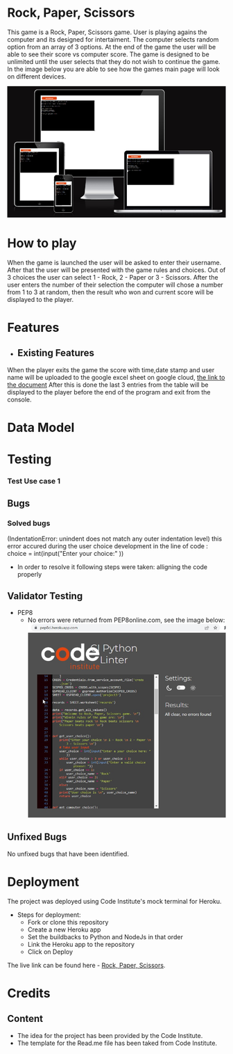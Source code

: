 # Rock, Paper, Scissors

This game is a Rock, Paper, Scissors game. User is playing agains the computer and its designed for intertaiment. The computer selects random option from an array of 3 options. 
At the end of the game the user will be able to see their score vs computer score. The game is designed to be unlimited until the user selects that they do not wish to continue the game.
In the image below you are able to see how the games main page will look on different devices. 

![Responsive](/images/Responsive.jpg)

# How to play

When the game is launched the user will be asked to enter their username. After that the user will be presented with the game rules and choices. Out of 3 choices the user can select 1 - Rock, 2 - Paper or 3 - Scissors. After the user enters the number of their selection the computer will chose a number from 1 to 3 at random, then the result who won and current score will be displayed to the player. 

# Features

- ## Existing Features
When the player exits the game the score with time,date stamp and user name will be uploaded to the google excel sheet on google cloud, [the link to the document](https://docs.google.com/spreadsheets/d/1F5zwRo01onh-AabcT0iuz1QTQHAk1fY6IeQYId1ddes/edit#gid=1680754323)
After this is done the last 3 entries from the table will be displayed to the player before the end of the program and exit from the console. 

# Data Model 

# Testing

### Test Use case 1

 ## Bugs 

 ### Solved bugs
 (IndentationError: unindent does not match any outer indentation level) this error accured during the user choice development in the line of code : choice = int(input("Enter your choice:" ))
 - In order to resolve it following steps were taken:
    alligning the code properly 



## Validator Testing 
- PEP8
    - No errors were returned from PEP8online.com, see the image below:
    ![PEP8](/images/pep8%20validator.jpg)

## Unfixed Bugs

No unfixed bugs that have been identified. 

# Deployment 

The project was deployed using Code Institute's mock terminal for Heroku.
- Steps for deployment: 
    - Fork or clone this repository
    - Create a new Heroku app
    - Set the buildbacks to Python and NodeJs in that order
    - Link the Heroku app to the repository
    - Click on Deploy 

The live link can be found here - [Rock, Paper, Scissors](https://aslavinska.github.io/).

# Credits

## Content
- The idea for the project has been provided by the Code Institute.  
- The template for the Read.me file has been taked from Code Institute. 
